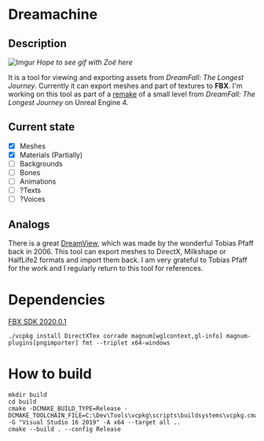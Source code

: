 # Dreamachine
## Description

![Imgur](https://i.imgur.com/RRW1aNL.png)
*Hope to see gif with Zoë here*

It is a tool for viewing and exporting assets from *DreamFall: The Longest Journey*. Currently it can export meshes and part of textures to **FBX**. I'm working on this tool as part of a [remake](https://youtu.be/LZ3Gs5kFNkg) of a small level from *DreamFall: The Longest Journey* on Unreal Engine 4.

## Current state
- [x] Meshes
- [x] Materials (Partially)
- [ ] Backgrounds
- [ ] Bones
- [ ] Animations
- [ ] ?Texts
- [ ] ?Voices

## Analogs

There is a great [DreamView](https://pingus.seul.org/~grumbel/dreamfall/), which was made by the wonderful Tobias Pfaff back in 2006. This tool can export meshes to DirectX, Milkshape or HalfLife2 formats and import them back. I am very grateful to Tobias Pfaff for the work and I regularly return to this tool for references.

# Dependencies
[FBX SDK 2020.0.1](https://www.autodesk.com/developer-network/platform-technologies/fbx-sdk-2020-0)

```
./vcpkg install DirectXTex corrade magnum[wglcontext,gl-info] magnum-plugins[pngimporter] fmt --triplet x64-windows
```

# How to build
```
mkdir build
cd build
cmake -DCMAKE_BUILD_TYPE=Release -DCMAKE_TOOLCHAIN_FILE=C:\Dev\Tools\vcpkg\scripts\buildsystems\vcpkg.cmake -G "Visual Studio 16 2019" -A x64 --target all ..
cmake --build . --config Release
```
